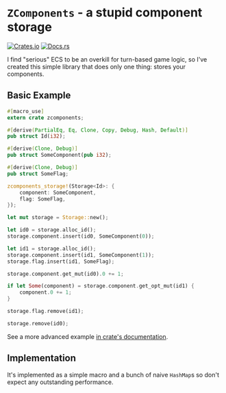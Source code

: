 # `ZComponents` - a stupid component storage

[![Crates.io](https://img.shields.io/crates/v/zcomponents.svg)](https://crates.io/crates/zcomponents)
[![Docs.rs](https://docs.rs/zcomponents/badge.svg)](https://docs.rs/zcomponents)

I find "serious" ECS to be an overkill for turn-based game logic,
so I've created this simple library that does only one thing:
stores your components.

## Basic Example

```rust
#[macro_use]
extern crate zcomponents;

#[derive(PartialEq, Eq, Clone, Copy, Debug, Hash, Default)]
pub struct Id(i32);

#[derive(Clone, Debug)]
pub struct SomeComponent(pub i32);

#[derive(Clone, Debug)]
pub struct SomeFlag;

zcomponents_storage!(Storage<Id>: {
    component: SomeComponent,
    flag: SomeFlag,
});

let mut storage = Storage::new();

let id0 = storage.alloc_id();
storage.component.insert(id0, SomeComponent(0));

let id1 = storage.alloc_id();
storage.component.insert(id1, SomeComponent(1));
storage.flag.insert(id1, SomeFlag);

storage.component.get_mut(id0).0 += 1;

if let Some(component) = storage.component.get_opt_mut(id1) {
    component.0 += 1;
}

storage.flag.remove(id1);

storage.remove(id0);
```

See a more advanced example [in crate's documentation][advanced_example].

[advanced_example]: https://docs.rs/zcomponents/0/zcomponents/#example

## Implementation

It's implemented as a simple macro and a bunch of naive `HashMap`s
so don't expect any outstanding performance.
